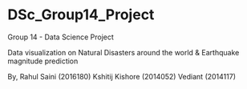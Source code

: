 # DSc_Group14_Project
Group 14 - Data Science Project

Data visualization on Natural Disasters around the world & Earthquake magnitude prediction

By,
Rahul Saini (2016180)
Kshitij Kishore (2014052)
Vediant (2014117)
